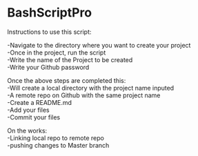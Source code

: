# BashScriptPro

Instructions to use this script:  
 
-Navigate to the directory where you want to create your project  
-Once in the project, run the script  
-Write the name of the Project to be created  
-Write your Github password  
  
Once the above steps are completed this:  
  -Will create a local directory with the project name inputed  
  -A remote repo on Github with the same project name  
  -Create a README.md  
  -Add  your files  
  -Commit your files  
    
 On the works:  
    -Linking local repo to remote repo  
    -pushing changes to Master branch  
